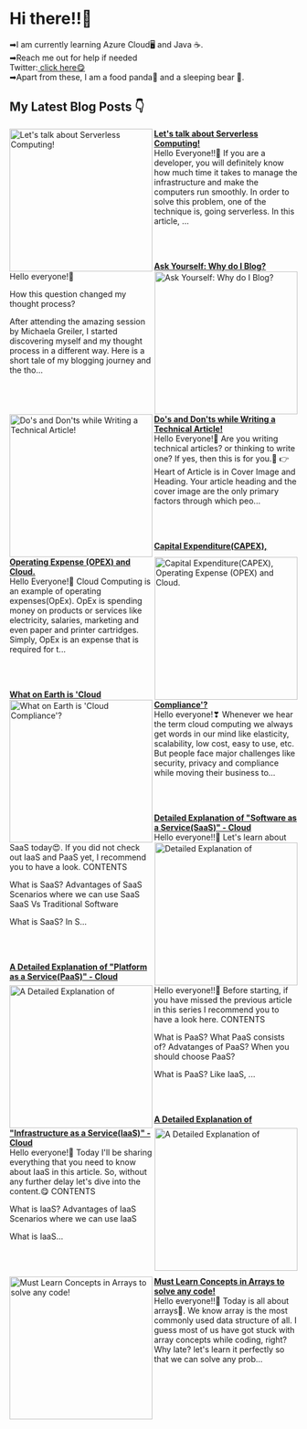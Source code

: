 <html>
<link href="style.css" rel="stylesheet"></link>
<h1> Hi there!!👋</h1>
<p>➡I am currently learning Azure Cloud🖥 and Java ☕.<br>
➡Reach me out for help if needed<br>
  Twitter:<a href="https://twitter.com/LaasyaSetty"> click here😋</a><br>
➡Apart from these, I am a food panda🤤 and a sleeping bear 🐻.
</p>

## My Latest Blog Posts 👇

<!-- HASHNODE_BLOG:START -->
<p align="left">
<a href="https://laasyasettyblog.hashnode.dev/lets-talk-about-serverless-computing" title="Let's talk about Serverless Computing!"><img src="https://cdn.hashnode.com/res/hashnode/image/upload/v1604542559063/KpTxDlANQ.png" alt="Let's talk about Serverless Computing!" width="250px" align="left" /></a>
<a href="https://laasyasettyblog.hashnode.dev/lets-talk-about-serverless-computing" title="Let's talk about Serverless Computing!"><strong>Let's talk about Serverless Computing!</strong></a>
<br/> Hello Everyone!!💚
If you are a developer, you will definitely know how much time it takes to manage the infrastructure and make the computers run smoothly. In order to solve this problem, one of the technique is, going serverless. 
In this article, ... </p> <br/> <br/>
<p align="left">
<a href="https://laasyasettyblog.hashnode.dev/ask-yourself-why-do-i-blog" title="Ask Yourself: Why do I Blog?"><img src="https://cdn.hashnode.com/res/hashnode/image/upload/v1605427152584/ScchYbeEp.jpeg" alt="Ask Yourself: Why do I Blog?" width="250px" align="right" /></a>
<a href="https://laasyasettyblog.hashnode.dev/ask-yourself-why-do-i-blog" title="Ask Yourself: Why do I Blog?"><strong>Ask Yourself: Why do I Blog?</strong></a>
<br/> Hello everyone!💚

How this question changed my thought process?

After attending the amazing session by Michaela Greiler, I started discovering myself and my thought process in a different way. Here is a short tale of my blogging journey and the tho... </p> <br/> <br/>
<p align="left">
<a href="https://laasyasettyblog.hashnode.dev/dos-and-donts-while-writing-a-technical-article" title="Do's and Don'ts while Writing a Technical Article!"><img src="https://cdn.hashnode.com/res/hashnode/image/upload/v1605194532827/ocfu8IrZF.jpeg" alt="Do's and Don'ts while Writing a Technical Article!" width="250px" align="left" /></a>
<a href="https://laasyasettyblog.hashnode.dev/dos-and-donts-while-writing-a-technical-article" title="Do's and Don'ts while Writing a Technical Article!"><strong>Do's and Don'ts while Writing a Technical Article!</strong></a>
<br/> Hello Everyone!💚
Are you writing technical articles? or thinking to write one? If yes, then this is for you.🤗
👉 Heart of Article is in Cover Image and Heading.
Your article heading and the cover image are the only primary factors through which peo... </p> <br/> <br/>
<p align="left">
<a href="https://laasyasettyblog.hashnode.dev/capital-expenditurecapex-operating-expense-opex-and-cloud" title="Capital Expenditure(CAPEX), Operating Expense (OPEX) and Cloud."><img src="https://cdn.hashnode.com/res/hashnode/image/upload/v1605090908551/PuYJz6MP6.png" alt="Capital Expenditure(CAPEX), Operating Expense (OPEX) and Cloud." width="250px" align="right" /></a>
<a href="https://laasyasettyblog.hashnode.dev/capital-expenditurecapex-operating-expense-opex-and-cloud" title="Capital Expenditure(CAPEX), Operating Expense (OPEX) and Cloud."><strong>Capital Expenditure(CAPEX), Operating Expense (OPEX) and Cloud.</strong></a>
<br/> Hello Everyone!💝
Cloud Computing is an example of operating expenses(OpEx). OpEx is spending money on products or services like electricity, salaries, marketing and even paper and printer cartridges. Simply, OpEx is an expense that is required for t... </p> <br/> <br/>
<p align="left">
<a href="https://laasyasettyblog.hashnode.dev/what-on-earth-is-cloud-compliance" title="What on Earth is 'Cloud Compliance'?"><img src="https://cdn.hashnode.com/res/hashnode/image/upload/v1603544806278/Q4TNvhQx0.png" alt="What on Earth is 'Cloud Compliance'?" width="250px" align="left" /></a>
<a href="https://laasyasettyblog.hashnode.dev/what-on-earth-is-cloud-compliance" title="What on Earth is 'Cloud Compliance'?"><strong>What on Earth is 'Cloud Compliance'?</strong></a>
<br/> Hello everyone!❣
Whenever we hear the term cloud computing we always get words in our mind like elasticity, scalability, low cost, easy to use, etc. But people face major challenges like security, privacy and compliance while moving their business to... </p> <br/> <br/>
<p align="left">
<a href="https://laasyasettyblog.hashnode.dev/detailed-explanation-of-software-as-a-servicesaas-cloud" title="Detailed Explanation of "Software as a Service(SaaS)" - Cloud"><img src="https://cdn.hashnode.com/res/hashnode/image/upload/v1602676752007/JFcAgKqYC.png" alt="Detailed Explanation of "Software as a Service(SaaS)" - Cloud" width="250px" align="right" /></a>
<a href="https://laasyasettyblog.hashnode.dev/detailed-explanation-of-software-as-a-servicesaas-cloud" title="Detailed Explanation of "Software as a Service(SaaS)" - Cloud"><strong>Detailed Explanation of "Software as a Service(SaaS)" - Cloud</strong></a>
<br/> Hello everyone!!🤎
Let's learn about SaaS today😍. If you did not check out IaaS and PaaS yet, I recommend you to have a look.
CONTENTS

What is SaaS?
Advantages of SaaS
Scenarios where we can use SaaS
SaaS Vs Traditional Software

What is SaaS?
In S... </p> <br/> <br/>
<p align="left">
<a href="https://laasyasettyblog.hashnode.dev/a-detailed-explanation-of-platform-as-a-servicepaas-cloud" title="A Detailed Explanation of "Platform as a Service(PaaS)" - Cloud"><img src="https://cdn.hashnode.com/res/hashnode/image/upload/v1602563243770/hgqkIUqjO.png" alt="A Detailed Explanation of "Platform as a Service(PaaS)" - Cloud" width="250px" align="left" /></a>
<a href="https://laasyasettyblog.hashnode.dev/a-detailed-explanation-of-platform-as-a-servicepaas-cloud" title="A Detailed Explanation of "Platform as a Service(PaaS)" - Cloud"><strong>A Detailed Explanation of "Platform as a Service(PaaS)" - Cloud</strong></a>
<br/> Hello everyone!!💜
Before starting, if you have missed the previous article in this series I recommend you to have a look here.
CONTENTS

What is PaaS?
What PaaS consists of?
Advatanges of PaaS?
When you should choose PaaS?

What is PaaS?
Like IaaS, ... </p> <br/> <br/>
<p align="left">
<a href="https://laasyasettyblog.hashnode.dev/a-detailed-explanation-of-infrastructure-as-a-serviceiaas-cloud" title="A Detailed Explanation of "Infrastructure as a Service(IaaS)" - Cloud"><img src="https://cdn.hashnode.com/res/hashnode/image/upload/v1602501680901/Y0DY9SEue.png" alt="A Detailed Explanation of "Infrastructure as a Service(IaaS)" - Cloud" width="250px" align="right" /></a>
<a href="https://laasyasettyblog.hashnode.dev/a-detailed-explanation-of-infrastructure-as-a-serviceiaas-cloud" title="A Detailed Explanation of "Infrastructure as a Service(IaaS)" - Cloud"><strong>A Detailed Explanation of "Infrastructure as a Service(IaaS)" - Cloud</strong></a>
<br/> Hello everyone!💝
Today I'll be sharing everything that you need to know about IaaS in this article. So, without any further delay let's dive into the content.😋
CONTENTS

What is IaaS?
Advantages of IaaS
Scenarios where we can use IaaS

What is IaaS... </p> <br/> <br/>
<p align="left">
<a href="https://laasyasettyblog.hashnode.dev/must-learn-concepts-in-arrays-to-solve-any-code" title="Must Learn Concepts in Arrays to solve any code!"><img src="https://cdn.hashnode.com/res/hashnode/image/upload/v1600759378427/KxTr0l7EG.png" alt="Must Learn Concepts in Arrays to solve any code!" width="250px" align="left" /></a>
<a href="https://laasyasettyblog.hashnode.dev/must-learn-concepts-in-arrays-to-solve-any-code" title="Must Learn Concepts in Arrays to solve any code!"><strong>Must Learn Concepts in Arrays to solve any code!</strong></a>
<br/> Hello everyone!!💖
Today is all about arrays🤩. We know array is the most commonly used data structure of all. I guess most of us have got stuck with array concepts while coding, right? Why late? let's learn it perfectly so that we can solve any prob... </p> <br/> <br/>
<!-- HASHNODE_BLOG:END -->



